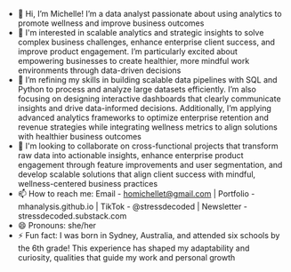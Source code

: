- 👋 Hi, I’m Michelle! I’m a data analyst passionate about using analytics to promote wellness and improve business outcomes 
- 👀 I'm interested in scalable analytics and strategic insights to solve complex business challenges, enhance enterprise client success, and improve product engagement. I’m particularly excited about empowering businesses to create healthier, more mindful work environments through data-driven decisions
- 🌱 I’m refining my skills in building scalable data pipelines with SQL and Python to process and analyze large datasets efficiently. I’m also focusing on designing interactive dashboards that clearly communicate insights and drive data-informed decisions. Additionally, I’m applying advanced analytics frameworks to optimize enterprise retention and revenue strategies while integrating wellness metrics to align solutions with healthier business outcomes
- 💞️ I'm looking to collaborate on cross-functional projects that transform raw data into actionable insights, enhance enterprise product engagement through feature improvements and user segmentation, and develop scalable solutions that align client success with mindful, wellness-centered business practices
- 📫 How to reach me: Email - homichellet@gmail.com | Portfolio - mhanalysis.github.io | TikTok - @stressdecoded | Newsletter - stressdecoded.substack.com 
- 😄 Pronouns: she/her
- ⚡ Fun fact: I was born in Sydney, Australia, and attended six schools by the 6th grade! This experience has shaped my adaptability and curiosity, qualities that guide my work and personal growth

<!---
mhanalysis/mhanalysis is a ✨ special ✨ repository because its `README.md` (this file) appears on your GitHub profile.
You can click the Preview link to take a look at your changes.
--->
